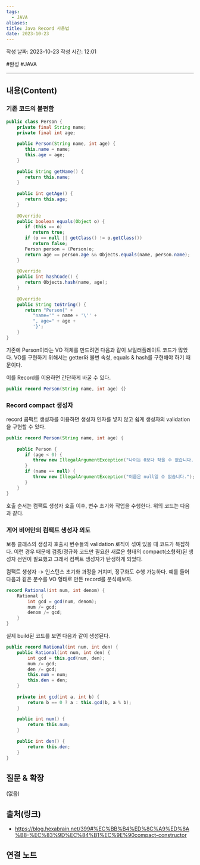 ```yaml
---
tags:
  - JAVA
aliases: 
title: Java Record 사용법
date: 2023-10-23
---
```

작성 날짜: 2023-10-23
작성 시간: 12:01

#완성 #JAVA 

----
## 내용(Content)

### 기존 코드의 불편함

```java
public class Person {  
    private final String name;  
    private final int age;  
  
    public Person(String name, int age) {  
       this.name = name;  
       this.age = age;  
    }  
  
    public String getName() {  
       return this.name;  
    }  
  
    public int getAge() {  
       return this.age;  
    }  
  
    @Override  
    public boolean equals(Object o) {  
       if (this == o)  
          return true;  
       if (o == null || getClass() != o.getClass())  
          return false;  
       Person person = (Person)o;  
       return age == person.age && Objects.equals(name, person.name);  
    }  
  
    @Override  
    public int hashCode() {  
       return Objects.hash(name, age);  
    }  
  
    @Override  
    public String toString() {  
       return "Person{" +  
          "name='" + name + '\'' +  
          ", age=" + age +  
          '}';  
    }  
}
```

기존에 Person이라는 VO 객체를 만드려면 다음과 같이 보일러플레이트 코드가 많았다.
VO를 구현하기 위해서는 getter와 불변 속성, equals & hash를 구현해야 하기 때문이다.

이를 Record를 이용하면 간단하게 바꿀 수 있다.

```java
public record Person(String name, int age) {}
```

### Record compact 생성자

record 콤팩트 생성자를 이용하면 생성자 인자를 넣지 않고 쉽게 생성자의 validation을 구현할 수 있다.

```java
public record Person(String name, int age) {  
  
    public Person {  
       if (age < 0) {  
          throw new IllegalArgumentException("나이는 0보다 작을 수 없습니다.");  
       }  
       if (name == null) {  
          throw new IllegalArgumentException("이름은 null일 수 없습니다.");  
       }  
    }  
}
```

호출 순서는 컴팩트 생성자 호출 이후, 변수 초기화 작업을 수행한다. 위의 코드는 다음과 같다.



### 게어 비어만의 컴팩트 생성자 의도

보통 클래스의 생성자 호출시 변수들의 validation 로직이 섞여 있을 때 코드가 복잡하다. 이런 경우 때문에 검증/정규화 코드만 필요한 새로운 형태의 compact(소형화)된 생성자 선언이 필요했고 그래서 컴팩트 생성자가 탄생하게 되었다.

컴팩트 생성자 -> 인스턴스 초기화 과정을 거치며, 정규화도 수행 가능하다. 예를 들어 다음과 같은 분수를 VO 형태로 만든 record를 분석해보자.

```java
record Rational(int num, int denom) { 
	Rational {
		int gcd = gcd(num, denom);
		num /= gcd;
		denom /= gcd;
	}
}
```

실제 build된 코드를 보면 다음과 같이 생성된다.

```java
public record Rational(int num, int den) {  
    public Rational(int num, int den) {  
        int gcd = this.gcd(num, den);  
        num /= gcd;  
        den /= gcd;  
        this.num = num;  
        this.den = den;  
    }  
  
    private int gcd(int a, int b) {  
        return b == 0 ? a : this.gcd(b, a % b);  
    }  
  
    public int num() {  
        return this.num;  
    }  
  
    public int den() {  
        return this.den;  
    }  
}
```

## 질문 & 확장

(없음)

## 출처(링크)
- https://blog.hexabrain.net/399#%EC%BB%B4%ED%8C%A9%ED%8A%B8-%EC%83%9D%EC%84%B1%EC%9E%90compact-constructor

## 연결 노트










